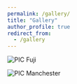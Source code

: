 ```yaml
---
permalink: /gallery/
title: "Gallery"
author_profile: true
redirect_from: 
  - /gallery
---
```


![PIC](/images/DSC_9426.JPG)
Fuji

![PIC](/images/DSC_2830.JPG)
Manchester